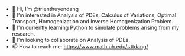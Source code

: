 - 👋 Hi, I’m @trienthuyendang
- 👀 I’m interested in Analysis of PDEs, Calculus of Variations, Optimal Transport, Homogenization and Inverse Homogenization Problem.
- 🌱 I’m currently learning Python to simulate problems arising from my research.
- 💞️ I’m looking to collaborate on Analysis of PDEs.
- 📫 How to reach me: https://www.math.uh.edu/~ttdang/

<!---
trienthuyendang/trienthuyendang is a ✨ special ✨ repository because its `README.md` (this file) appears on your GitHub profile.
You can click the Preview link to take a look at your changes.
--->
